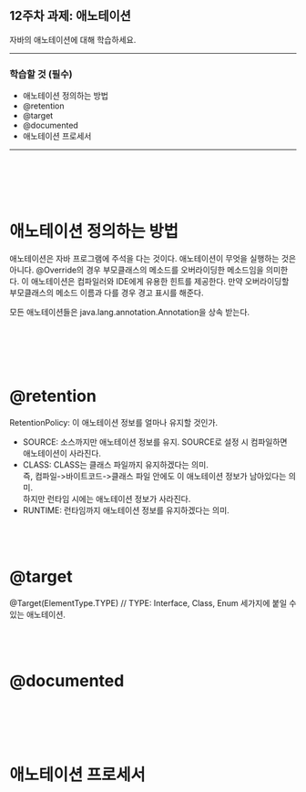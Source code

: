<br/>

## 12주차 과제: 애노테이션 
자바의 애노테이션에 대해 학습하세요.
*** 
### 학습할 것 (필수)
- 애노테이션 정의하는 방법
- @retention
- @target
- @documented
- 애노테이션 프로세서
***
<br/><br/><br/><br/>

# 애노테이션 정의하는 방법
애노테이션은 자바 프로그램에 주석을 다는 것이다.
애노테이션이 무엇을 실행하는 것은 아니다.
@Override의 경우 부모클래스의 메소드를 오버라이딩한 메소드임을 의미한다.
이 애노테이션은 컴파일러와 IDE에게 유용한 힌트를 제공한다.
만약 오버라이딩할 부모클래스의 메소드 이름과 다를 경우 경고 표시를 해준다.

모든 애노테이션들은 java.lang.annotation.Annotation을 상속 받는다.

<br/><br/><br/><br/>

# @retention
RetentionPolicy: 이 애노테이션 정보를 얼마나 유지할 것인가.
- SOURCE: 소스까지만 애노테이션 정보를 유지. SOURCE로 설정 시 컴파일하면 애노테이션이 사라진다. 
- CLASS: CLASS는 클래스 파일까지 유지하겠다는 의미. <br/>
즉, 컴파일->바이트코드->클래스 파일 안에도 이 애노테이션 정보가 남아있다는 의미. <br/>
하지만 런타임 시에는 애노테이션 정보가 사라진다. 
- RUNTIME: 런타임까지 애노테이션 정보를 유지하겠다는 의미. 
<br/><br/><br/><br/>

# @target
@Target(ElementType.TYPE) // TYPE: Interface, Class, Enum 세가지에 붙일 수 있는 애노테이션.
<br/><br/><br/><br/>

# @documented
<br/><br/><br/><br/>

# 애노테이션 프로세서
<br/><br/><br/><br/>
